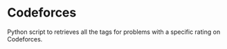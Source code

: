 # Codeforces
Python script to retrieves all the tags for problems with a specific rating on Codeforces. 
